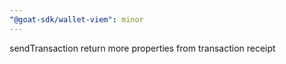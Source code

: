 ```yaml
---
"@goat-sdk/wallet-viem": minor
---
```


sendTransaction return more properties from transaction receipt
